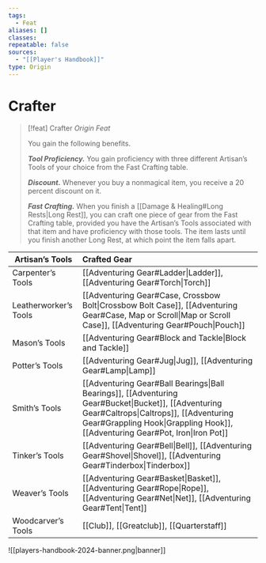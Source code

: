 ```yaml
---
tags:
  - Feat
aliases: []
classes: 
repeatable: false
sources:
  - "[[Player's Handbook]]"
type: Origin
---
```


# Crafter

>[!feat] Crafter
>_Origin Feat_
>
>You gain the following benefits.
>
>**_Tool Proficiency._** You gain proficiency with three different Artisan’s Tools of your choice from the Fast Crafting table.
>
>**_Discount._** Whenever you buy a nonmagical item, you receive a 20 percent discount on it.
>
>**_Fast Crafting._** When you finish a [[Damage & Healing#Long Rests\|Long Rest]], you can craft one piece of gear from the Fast Crafting table, provided you have the Artisan’s Tools associated with that item and have proficiency with those tools. The item lasts until you finish another Long Rest, at which point the item falls apart.
>
>

| Artisan’s Tools       | Crafted Gear                                                                                                                                                                                                                                                                                                                           |
| --------------------- |:-------------------------------------------------------------------------------------------------------------------------------------------------------------------------------------------------------------------------------------------------------------------------------------------------------------------------------------- |
| Carpenter’s Tools     | [[Adventuring Gear#Ladder\|Ladder]], [[Adventuring Gear#Torch\|Torch]]                                                                                                                                                                                                                       |
| Leatherworker’s Tools | [[Adventuring Gear#Case, Crossbow Bolt\|Crossbow Bolt Case]], [[Adventuring Gear#Case, Map or Scroll\|Map or Scroll Case]], [[Adventuring Gear#Pouch\|Pouch]]                                                                                                             |
| Mason’s Tools         | [[Adventuring Gear#Block and Tackle\|Block and Tackle]]                                                                                                                                                                                                                                                           |
| Potter’s Tools        | [[Adventuring Gear#Jug\|Jug]], [[Adventuring Gear#Lamp\|Lamp]]                                                                                                                                                                                                                               |
| Smith’s Tools         | [[Adventuring Gear#Ball Bearings\|Ball Bearings]], [[Adventuring Gear#Bucket\|Bucket]], [[Adventuring Gear#Caltrops\|Caltrops]], [[Adventuring Gear#Grappling Hook\|Grappling Hook]], [[Adventuring Gear#Pot, Iron\|Iron Pot]] |
| Tinker’s Tools        | [[Adventuring Gear#Bell\|Bell]], [[Adventuring Gear#Shovel\|Shovel]], [[Adventuring Gear#Tinderbox\|Tinderbox]]                                                                                                                                                         |
| Weaver’s Tools        | [[Adventuring Gear#Basket\|Basket]], [[Adventuring Gear#Rope\|Rope]], [[Adventuring Gear#Net\|Net]], [[Adventuring Gear#Tent\|Tent]]                                                                                                                |
| Woodcarver’s Tools    | [[Club]], [[Greatclub]], [[Quarterstaff]]                                                                                                                                                  |

![[players-handbook-2024-banner.png|banner]]
